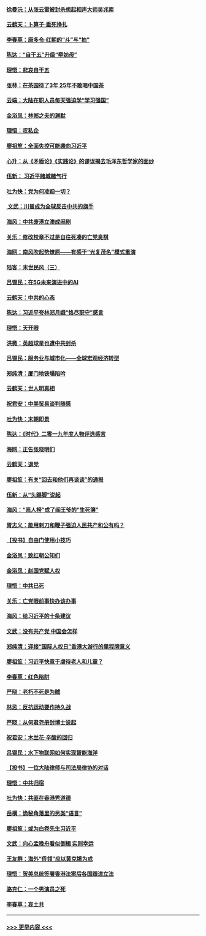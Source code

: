 #### [徐曼沅：从张云雷被封杀想起相声大师吴兆南](../pages/nsc993/n11741816.md?t=12242233) 
#### [云鹤天：卜算子‧垂死挣扎](../pages/nsc993/n11739956.md?t=12242233) 
#### [李春草：唐多令‧红朝的“斗”与“拍”](../pages/nsc993/n11739830.md?t=12242233) 
#### [陈达：“自干五”升级“牵妨母”](../pages/nsc993/n11739724.md?t=12242233) 
#### [理悟：悲哀自干五](../pages/nsc993/n11739547.md?t=12242233) 
#### [张林：在茶园待了3年 25年不敢喝中国茶](../pages/nsc993/n11739240.md?t=12242233) 
#### [云端：大陆在职人员每天强迫学“学习强国”](../pages/nsc993/n11738735.md?t=12242233) 
#### [金浴凤：林郑之夫的渊默](../pages/nsc993/n11737735.md?t=12242233) 
#### [理悟：叹私企](../pages/nsc993/n11737715.md?t=12242233) 
#### [廖祖笙：全面失控可能袭向习近平](../pages/nsc993/n11737704.md?t=12242233) 
#### [心升：从《矛盾论》《实践论》的谬误揭去毛泽东哲学家的面纱](../pages/nsc993/n11736962.md?t=12242233) 
#### [伍新： 习近平赌城赌气行](../pages/nsc993/n11736929.md?t=12242233) 
#### [吐为快：党为何凌蹈一切？](../pages/nsc993/n11736915.md?t=12242233) 
#### [ 文武：川普成为全球反击中共的旗手](../pages/nsc993/n11736882.md?t=12242233) 
#### [海风：中共废港立澳成闹剧](../pages/nsc993/n11735857.md?t=12242233) 
#### [关乐：修改校章不过是自往死凑的亡党臭棋](../pages/nsc993/n11735097.md?t=12242233) 
#### [海网：南风吹起势燎原——有感于“光复茂名”模式重演](../pages/nsc993/n11732308.md?t=12242233) 
#### [陆客：末世民风（三）](../pages/nsc993/n11732211.md?t=12242233) 
#### [吕锡民：在5G未来演进中的AI](../pages/nsc993/n11730010.md?t=12242233) 
#### [云鹤天：中共的心态](../pages/nsc993/n11729906.md?t=12242233) 
#### [陈达：习近平夸林郑月娥“恪尽职守”感言](../pages/nsc993/n11729881.md?t=12242233) 
#### [理悟：天开眼](../pages/nsc993/n11729699.md?t=12242233) 
#### [洪微：英超球星也遭中共封杀](../pages/nsc993/n11727243.md?t=12242233) 
#### [吕锡民：服务业与城市化——全球宏观经济转型](../pages/nsc993/n11725845.md?t=12242233) 
#### [郑纯清：厦门地铁塌陷吟](../pages/nsc993/n11725813.md?t=12242233) 
#### [云鹤天：世人明真相](../pages/nsc993/n11725621.md?t=12242233) 
#### [祝君安：中美贸易谈判随感](../pages/nsc993/n11725609.md?t=12242233) 
#### [吐为快：末朝即景](../pages/nsc993/n11723365.md?t=12242233) 
#### [陈达：《时代》二零一九年度人物评选感言](../pages/nsc993/n11723337.md?t=12242233) 
#### [海网：正告张晓明们](../pages/nsc993/n11723228.md?t=12242233) 
#### [云鹤天：退党](../pages/nsc993/n11723056.md?t=12242233) 
#### [廖祖笙：有关“回去和他们再谈谈”的通报](../pages/nsc993/n11722442.md?t=12242233) 
#### [伍新：从“头踢脚”说起](../pages/nsc993/n11722429.md?t=12242233) 
#### [海风：“恶人榜”成了阎王爷的“生死簿”](../pages/nsc993/n11722272.md?t=12242233) 
#### [胥志义：能用剌刀和鞭子强迫人民共产和公有吗？](../pages/nsc993/n11720569.md?t=12242233) 
#### [【投书】自由门使用小技巧](../pages/nsc993/n11720180.md?t=12242233) 
#### [金浴凤：致红朝公知们](../pages/nsc993/n11720563.md?t=12242233) 
#### [金浴凤：赵国党赋人权](../pages/nsc993/n11720533.md?t=12242233) 
#### [理悟：中共已死](../pages/nsc993/n11720233.md?t=12242233) 
#### [关乐：亡党眼前事快办该办事](../pages/nsc993/n11719160.md?t=12242233) 
#### [海风：给习近平的十条建议](../pages/nsc993/n11717616.md?t=12242233) 
#### [文武：没有共产党 中国会怎样](../pages/nsc993/n11717584.md?t=12242233) 
#### [郑纯清：迎接“国际人权日”香港大游行的里程牌意义](../pages/nsc993/n11717417.md?t=12242233) 
#### [廖祖笙：习近平快意于虐待老人和儿童？](../pages/nsc993/n11715313.md?t=12242233) 
#### [李春草：红色陷阱](../pages/nsc993/n11715029.md?t=12242233) 
#### [严晓：老朽不死是为贼](../pages/nsc993/n11712910.md?t=12242233) 
#### [林忌：反抗运动要作持久战](../pages/nsc993/n11712623.md?t=12242233) 
#### [严晓：从何君尧册封博士说起](../pages/nsc993/n11712465.md?t=12242233) 
#### [祝君安：木兰花·辛酸的回归](../pages/nsc993/n11712381.md?t=12242233) 
#### [吕锡民：水下物联网如何实现智能海洋](../pages/nsc993/n11711158.md?t=12242233) 
#### [【投书】一位大陆律师与司法局律协的对话](../pages/nsc993/n11709675.md?t=12242233) 
#### [理悟：中共归宿](../pages/nsc993/n11710059.md?t=12242233) 
#### [吐为快：共匪在香港秀道德](../pages/nsc993/n11709979.md?t=12242233) 
#### [岳横：诡秘角落里的另类“语言”](../pages/nsc993/n11709792.md?t=12242233) 
#### [廖祖笙：或为白卷先生习近平](../pages/nsc993/n11708330.md?t=12242233) 
#### [文武：向心孟晚舟看似倒楣 实则幸运](../pages/nsc993/n11708236.md?t=12242233) 
#### [王友群：海外“侨领”应以黄克锵为戒](../pages/nsc993/n11706176.md?t=12242233) 
#### [理悟：贺美总统签署香港法案后各国跟进立法](../pages/nsc993/n11706853.md?t=12242233) 
#### [骆克仁：一个男演员之死](../pages/nsc993/n11706677.md?t=12242233) 
#### [李春草：哀土共](../pages/nsc993/n11706255.md?t=12242233) 

----
#### [ >>> 更早内容 <<< ](../indexes/nsc993-earlier.md)
